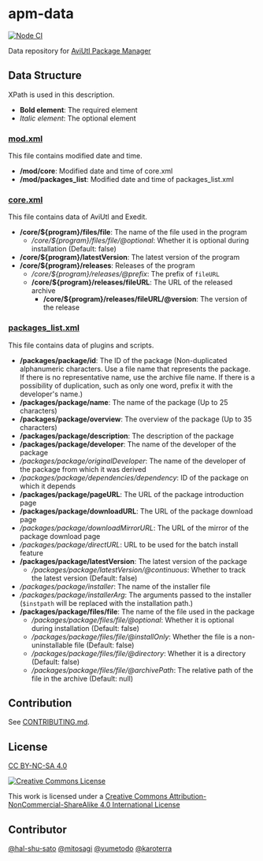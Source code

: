 # apm-data

[![Node CI](https://github.com/hal-shu-sato/apm-data/actions/workflows/nodejs.yml/badge.svg)](https://github.com/hal-shu-sato/apm-data/actions/workflows/nodejs.yml)

Data repository for [AviUtl Package Manager](https://github.com/hal-shu-sato/apm)

## Data Structure

XPath is used in this description.

- **Bold element**: The required element
- _Italic element_: The optional element

### [mod.xml](./data/mod.xml)

This file contains modified date and time.

- **/mod/core**: Modified date and time of core.xml
- **/mod/packages_list**: Modified date and time of packages_list.xml

### [core.xml](./data/core.xml)

This file contains data of AviUtl and Exedit.

- **/core/${program}/files/file**: The name of the file used in the program
  - _/core/${program}/files/file/@optional_: Whether it is optional during installation (Default: false)
- **/core/${program}/latestVersion**: The latest version of the program
- **/core/${program}/releases**: Releases of the program
  - _/core/${program}/releases/@prefix_: The prefix of `fileURL`
  - **/core/${program}/releases/fileURL**: The URL of the released archive
    - **/core/${program}/releases/fileURL/@version**: The version of the release

### [packages_list.xml](./data/packages_list.xml)

This file contains data of plugins and scripts.

- **/packages/package/id**: The ID of the package (Non-duplicated alphanumeric characters. Use a file name that represents the package. If there is no representative name, use the archive file name. If there is a possibility of duplication, such as only one word, prefix it with the developer's name.)
- **/packages/package/name**: The name of the package (Up to 25 characters)
- **/packages/package/overview**: The overview of the package (Up to 35 characters)
- **/packages/package/description**: The description of the package
- **/packages/package/developer**: The name of the developer of the package
- _/packages/package/originalDeveloper_: The name of the developer of the package from which it was derived
- _/packages/package/dependencies/dependency_: ID of the package on which it depends
- **/packages/package/pageURL**: The URL of the package introduction page
- **/packages/package/downloadURL**: The URL of the package download page
- _/packages/package/downloadMirrorURL_: The URL of the mirror of the package download page
- _/packages/package/directURL_: URL to be used for the batch install feature
- **/packages/package/latestVersion**: The latest version of the package
  - _/packages/package/latestVersion/@continuous_: Whether to track the latest version (Default: false)
- _/packages/package/installer_: The name of the installer file
- _/packages/package/installerArg_: The arguments passed to the installer (`$instpath` will be replaced with the installation path.)
- **/packages/package/files/file**: The name of the file used in the package
  - _/packages/package/files/file/@optional_: Whether it is optional during installation (Default: false)
  - _/packages/package/files/file/@installOnly_: Whether the file is a non-uninstallable file (Default: false)
  - _/packages/package/files/file/@directory_: Whether it is a directory (Default: false)
  - _/packages/package/files/file/@archivePath_: The relative path of the file in the archive (Default: null)

## Contribution

See [CONTRIBUTING.md](./CONTRIBUTING.md).

## License

[CC BY-NC-SA 4.0](./LICENSE)

[![Creative Commons License](https://i.creativecommons.org/l/by-nc-sa/4.0/88x31.png)
](https://creativecommons.org/licenses/by-nc-sa/4.0/)

This work is licensed under a [Creative Commons Attribution-NonCommercial-ShareAlike 4.0 International License](https://creativecommons.org/licenses/by-nc-sa/4.0/)

## Contributor

[@hal-shu-sato](https://github.com/hal-shu-sato)
[@mitosagi](https://github.com/mitosagi)
[@yumetodo](https://github.com/yumetodo)
[@karoterra](https://github.com/karoterra)
